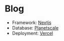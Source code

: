 # Blog

- Framework: [Nextjs](https://nextjs.org)
- Database: [Planetscale](https://planetscale.com)
- Deployment: [Vercel](https://vercel.com)
